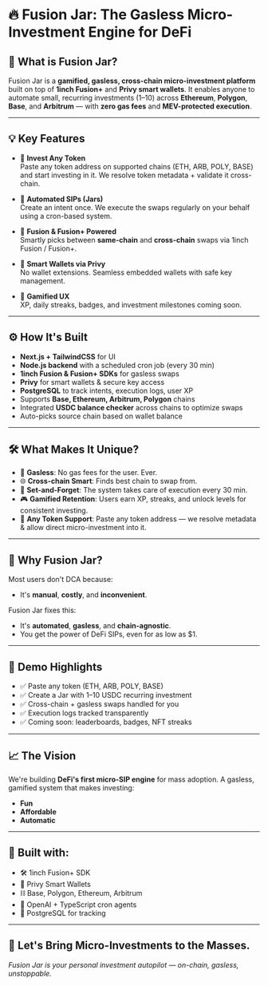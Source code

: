 # 🔥 Fusion Jar: The Gasless Micro-Investment Engine for DeFi

## 🚀 What is Fusion Jar?

Fusion Jar is a **gamified, gasless, cross-chain micro-investment platform** built on top of **1inch Fusion+** and **Privy smart wallets**. It enables anyone to automate small, recurring investments ($1–$10) across **Ethereum**, **Polygon**, **Base**, and **Arbitrum** — with **zero gas fees** and **MEV-protected execution**.

---

## 💡 Key Features

- 🎯 **Invest Any Token**  
  Paste any token address on supported chains (ETH, ARB, POLY, BASE) and start investing in it. We resolve token metadata + validate it cross-chain.

- 🔄 **Automated SIPs (Jars)**  
  Create an intent once. We execute the swaps regularly on your behalf using a cron-based system.

- 🔀 **Fusion & Fusion+ Powered**  
  Smartly picks between **same-chain** and **cross-chain** swaps via 1inch Fusion / Fusion+.

- 🔐 **Smart Wallets via Privy**  
  No wallet extensions. Seamless embedded wallets with safe key management.

- 🏅 **Gamified UX**  
  XP, daily streaks, badges, and investment milestones coming soon.

---

## ⚙️ How It's Built

- **Next.js + TailwindCSS** for UI
- **Node.js backend** with a scheduled cron job (every 30 min)
- **1inch Fusion & Fusion+ SDKs** for gasless swaps
- **Privy** for smart wallets & secure key access
- **PostgreSQL** to track intents, execution logs, user XP
- Supports **Base, Ethereum, Arbitrum, Polygon** chains
- Integrated **USDC balance checker** across chains to optimize swaps
- Auto-picks source chain based on wallet balance

---

## 🛠 What Makes It Unique?

- 💸 **Gasless**: No gas fees for the user. Ever.
- 🌐 **Cross-chain Smart**: Finds best chain to swap from.
- 🔄 **Set-and-Forget**: The system takes care of execution every 30 min.
- 🎮 **Gamified Retention**: Users earn XP, streaks, and unlock levels for consistent investing.
- 💱 **Any Token Support**: Paste any token address — we resolve metadata & allow direct micro-investment into it.

---

## 🧠 Why Fusion Jar?

Most users don't DCA because:
- It's **manual**, **costly**, and **inconvenient**.

Fusion Jar fixes this:
- It's **automated**, **gasless**, and **chain-agnostic**.
- You get the power of DeFi SIPs, even for as low as $1.

---

## 👀 Demo Highlights

- ✅ Paste any token (ETH, ARB, POLY, BASE)
- ✅ Create a Jar with $1–$10 USDC recurring investment
- ✅ Cross-chain + gasless swaps handled for you
- ✅ Execution logs tracked transparently
- ✅ Coming soon: leaderboards, badges, NFT streaks

---

## 📈 The Vision

We're building **DeFi's first micro-SIP engine** for mass adoption. A gasless, gamified system that makes investing:
- **Fun**
- **Affordable**
- **Automatic**

---

## 🙌 Built with:

- 🛠 1inch Fusion+ SDK
- 🔐 Privy Smart Wallets
- ⛓ Base, Polygon, Ethereum, Arbitrum
- 🧠 OpenAI + TypeScript cron agents
- 💽 PostgreSQL for tracking

---

## 🚀 Let's Bring Micro-Investments to the Masses.

*Fusion Jar is your personal investment autopilot — on-chain, gasless, unstoppable.*
